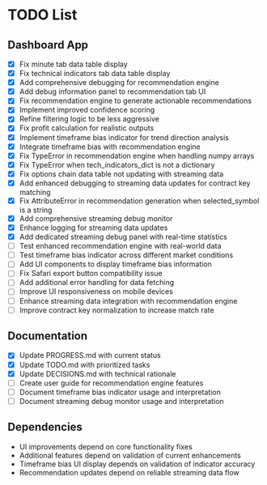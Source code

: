 # TODO List

## Dashboard App
- [x] Fix minute tab data table display
- [x] Fix technical indicators tab data table display
- [x] Add comprehensive debugging for recommendation engine
- [x] Add debug information panel to recommendation tab UI
- [x] Fix recommendation engine to generate actionable recommendations
- [x] Implement improved confidence scoring
- [x] Refine filtering logic to be less aggressive
- [x] Fix profit calculation for realistic outputs
- [x] Implement timeframe bias indicator for trend direction analysis
- [x] Integrate timeframe bias with recommendation engine
- [x] Fix TypeError in recommendation engine when handling numpy arrays
- [x] Fix TypeError when tech_indicators_dict is not a dictionary
- [x] Fix options chain data table not updating with streaming data
- [x] Add enhanced debugging to streaming data updates for contract key matching
- [x] Fix AttributeError in recommendation generation when selected_symbol is a string
- [x] Add comprehensive streaming debug monitor
- [x] Enhance logging for streaming data updates
- [x] Add dedicated streaming debug panel with real-time statistics
- [ ] Test enhanced recommendation engine with real-world data
- [ ] Test timeframe bias indicator across different market conditions
- [ ] Add UI components to display timeframe bias information
- [ ] Fix Safari export button compatibility issue
- [ ] Add additional error handling for data fetching
- [ ] Improve UI responsiveness on mobile devices
- [ ] Enhance streaming data integration with recommendation engine
- [ ] Improve contract key normalization to increase match rate

## Documentation
- [x] Update PROGRESS.md with current status
- [x] Update TODO.md with prioritized tasks
- [x] Update DECISIONS.md with technical rationale
- [ ] Create user guide for recommendation engine features
- [ ] Document timeframe bias indicator usage and interpretation
- [ ] Document streaming debug monitor usage and interpretation

## Dependencies
- UI improvements depend on core functionality fixes
- Additional features depend on validation of current enhancements
- Timeframe bias UI display depends on validation of indicator accuracy
- Recommendation updates depend on reliable streaming data flow
